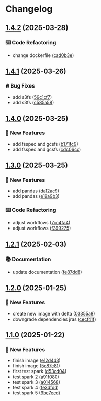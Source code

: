 # Changelog

## [1.4.2](https://github.com/GersonRS/spark/compare/v1.4.1...v1.4.2) (2025-03-28)


### ⌨️ Code Refactoring

* change dockerfile ([cad0b3e](https://github.com/GersonRS/spark/commit/cad0b3ebb9eecadbd5fe32726f096483896418b8))

## [1.4.1](https://github.com/GersonRS/spark/compare/v1.4.0...v1.4.1) (2025-03-26)


### 🔥 Bug Fixes

* add s3fs ([59c1cf7](https://github.com/GersonRS/spark/commit/59c1cf7b72f8d8b28b1555d03d9a1edfc75f8485))
* add s3fs ([c585a58](https://github.com/GersonRS/spark/commit/c585a586cad54e10c4cbc0735a974b502da9aaa2))

## [1.4.0](https://github.com/GersonRS/spark/compare/v1.3.0...v1.4.0) (2025-03-25)


### 🚀 New Features

* add fsspec and gcsfs ([b171fc9](https://github.com/GersonRS/spark/commit/b171fc969ff6aee03453d4b0fb5722838c0f1023))
* add fsspec and gcsfs ([cdc06cc](https://github.com/GersonRS/spark/commit/cdc06ccfca6c4533c007fd19daa2530ff86b2ce9))

## [1.3.0](https://github.com/GersonRS/spark/compare/v1.2.1...v1.3.0) (2025-03-25)


### 🚀 New Features

* add pandas ([da12ac9](https://github.com/GersonRS/spark/commit/da12ac9fed52cc287e9c890cbb1dacc7098f7db7))
* add pandas ([e19a9b3](https://github.com/GersonRS/spark/commit/e19a9b3b3cdcc868b05ec9f5acf0c2707c5f483b))


### ⌨️ Code Refactoring

* adjust workflows ([7cc4fa4](https://github.com/GersonRS/spark/commit/7cc4fa489431e1e48a1dad6cf44159344ffb1787))
* adjust workflows ([f399275](https://github.com/GersonRS/spark/commit/f39927566dd5dda2ea44d0b5aa40ed978bbeb713))

## [1.2.1](https://github.com/GersonRS/spark/compare/v1.2.0...v1.2.1) (2025-02-03)


### 📚 Documentation

* update documentation ([fe87dd8](https://github.com/GersonRS/spark/commit/fe87dd863362b3a52fa790db78ee13abb60fcba7))

## [1.2.0](https://github.com/GersonRS/spark/compare/v1.1.0...v1.2.0) (2025-01-25)


### 🚀 New Features

* create new image with delta ([03355a8](https://github.com/GersonRS/spark/commit/03355a8cb411e1512bf4bf3726aee7dfda9d20f3))
* downgrade dependencies jras ([cecf41f](https://github.com/GersonRS/spark/commit/cecf41ff1d9b58a4ccb2daff064228152cc77dd5))

## [1.1.0](https://github.com/GersonRS/spark/compare/v1.0.0...v1.1.0) (2025-01-22)


### 🚀 New Features

* finish image ([e12d4d3](https://github.com/GersonRS/spark/commit/e12d4d3e9d9310cc7db2908c6366c256b761f0f7))
* finish image ([5e87c81](https://github.com/GersonRS/spark/commit/5e87c8102f30ac44906676b97edb14da32ffd8a2))
* first test spark ([d53cd04](https://github.com/GersonRS/spark/commit/d53cd040683b26f46caeb6355b32dd18bd8d5448))
* test spark 2 ([a91f080](https://github.com/GersonRS/spark/commit/a91f080178498755fd4346388241c6decd3cf483))
* test spark 3 ([a014568](https://github.com/GersonRS/spark/commit/a0145681615d2ba5c6da4d218dfb74a16c52f2e7))
* test spark 4 ([fe3dfdd](https://github.com/GersonRS/spark/commit/fe3dfdd8937965dbb89e694e2c909b8d130e40b1))
* test spark 5 ([9be7eed](https://github.com/GersonRS/spark/commit/9be7eedfa34394397d1c3cd43d76df20533b67cd))
